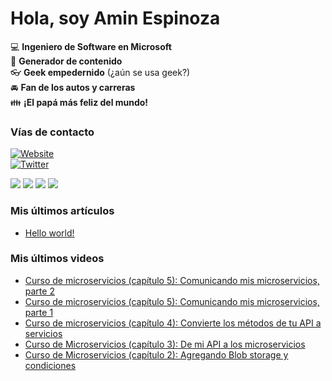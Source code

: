 # Hola, soy Amin Espinoza

:computer: **Ingeniero de Software en Microsoft**  
:pencil: **Generador de contenido**  
:eyeglasses: **Geek empedernido** (¿aún se usa geek?)  
:oncoming_automobile: **Fan de los autos y carreras**  
:family: **¡El papá más feliz del mundo!**

### Vías de contacto

[![Website](https://img.shields.io/badge/aminespinoza.com-up-green?style=for-the-badge)][website]  
[![Twitter](https://img.shields.io/twitter/follow/aminespinoza?color=blue&label=s%C3%ADgueme%20en%20Twitter&style=for-the-badge)][twitter]

[<img src="https://img.icons8.com/doodle/48/000000/youtube--v1.png"/>][youtube]
[<img src="https://img.icons8.com/doodle/48/000000/linkedin--v2.png"/>][linkedin]
[<img src="https://img.icons8.com/doodle/48/000000/instagram-new.png"/>][instagram]
[<img src="https://img.icons8.com/doodle/48/000000/facebook-circled.png"/>][facebook]

### Mis últimos artículos
<!-- BLOG-POST-LIST:START -->
- [Hello world!](http://aminespinoza.com/2023/11/21/hello-world/)
<!-- BLOG-POST-LIST:END -->

### Mis últimos videos
<!-- YOUTUBE:START -->
- [Curso de microservicios &lpar;capítulo 5&rpar;: Comunicando mis microservicios, parte 2](https://www.youtube.com/watch?v=hHxH25g_s1c)
- [Curso de microservicios &lpar;capítulo 5&rpar;: Comunicando mis microservicios, parte 1](https://www.youtube.com/watch?v=NosvtzxYj3A)
- [Curso de microservicios &lpar;capítulo 4&rpar;: Convierte los métodos de tu API a servicios](https://www.youtube.com/watch?v=mxQS5o6HVrk)
- [Curso de Microservicios &lpar;capítulo 3&rpar;: De mi API a los microservicios](https://www.youtube.com/watch?v=o1t-53TSSaA)
- [Curso de Microservicios &lpar;capítulo 2&rpar;:  Agregando Blob storage y condiciones](https://www.youtube.com/watch?v=RiLmmZex3hA)
<!-- YOUTUBE:END -->

[website]: https://aminespinoza.com/
[twitter]: https://twitter.com/aminespinoza
[youtube]: https://www.youtube.com/c/AminEspinoza
[linkedin]: https://www.linkedin.com/in/amin-espinoza-71b24661/
[instagram]: https://www.instagram.com/aminespinoza10/
[facebook]: https://www.facebook.com/aminespinoza
